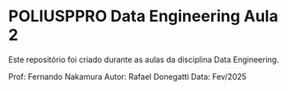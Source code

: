 # POLIUSPPRO Data Engineering Aula 2

Este repositório foi criado durante as aulas da disciplina Data Engineering.

Prof: Fernando Nakamura
Autor: Rafael Donegatti
Data: Fev/2025
